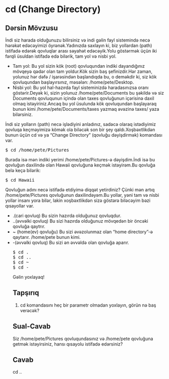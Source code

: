 ﻿# cd (Change Directory)

## Dərsin Mövzusu

İndi siz harada olduğunuzu bilirsiniz və indi gəlin fayl sistemində necə hərəkət edəcəyimizi öyrənək.Yadınızda saxlayın ki, biz yollardan (path) istifadə edərək qovluqlar arası səyahət edəcəyik.Yolu göstərmək üçün iki fərqli üsuldan istifadə edə bilərik, tam yol və nisbi yol.

<ul>
<li> Tam yol: Bu yol sizin kök (root) qovluqundan indiki dayandığınız mövqeyə qədər olan tam yoldur.Kök sizin baş şefinizdir.Hər zaman, yolunuz hər dəfə / işarəsindən başlandıqda bu, o deməkdir ki, siz kök qovluqundan başlayırsınız, məsələn:  /home/pete/Desktop.</li>

<li>Nisbi yol: Bu yol hal-hazırda fayl sisteminizdə haradasınızsa oranı göstərir.Deyək ki, sizin yolunuz /home/pete/Documents bu şəkildə və siz Documents qovluqunun içində olan taxes qovluğunun içərisinə daxil olmaq istəyiriniz.Ancaq bu yol üsulunda kök qovluqundan başlayaraq bunun kimi /home/pete/Documents/taxes yazmaq əvəzinə taxes/ yaza bilərsiniz.</li>
</ul>

İndi siz yolların (path) necə işlədiyini anladınız, sadəcə olaraq istədiyimiz qovluqa keçməyimizə kömək ola biləcək son bir şey qaldı.Xoşbəxtlikdən bunun üçün cd və ya “Change Directory” (qovluğu dəyişdirmək) komandası var.

<pre>$ cd /home/pete/Pictures</pre> 

Burada isə mən indiki yerimi /home/pete/Pictures-ə dəyişdim.İndi isə bu qovluğun daxilində olan Hawaii qovluğuna keçmək istəyirəm.Bu qovluğa belə keçə bilərik:

<pre>$ cd Hawaii</pre>

Qovluğun adını necə istifadə etdiyimə diqqət yetirdiniz? Çünki mən artıq /home/pete/Pictures qovluğunun daxilindəyəm.Bu yollar, yəni tam və nisbi yollar insanı yora bilər, lakin xoşbəxtlikdən sizə göstərə biləcəyim bəzi qısayollar var.

<ul>
<li>.(cari qovluq) Bu sizin hazırda olduğunuz qovluqdur.</li>
<li>..(əvvəlki qovluq) Bu sizi hazırda olduğunuz mövqedən bir öncəki qovluğa qaytrır.</li>
<li>~ (home(ev) qovluğu) Bu sizi əvəzolunmaz olan “home directory”-ə qaytarır. /home/pete bunun kimi.</li>
<li>-(əvvəlki qovluq) Bu sizi ən əvvəldə olan qovluğa aparır.</li>
</u1>

<pre>$ cd .
$ cd ..
$ cd ~
$ cd -
</pre>
Gəlin yoxlayaq!

## Tapşırıq
<ol>
<li>cd komandasını heç bir parametr olmadan yoxlayın, görün nə baş verəcək?
</ol>

## Sual-Cavab
Siz /home/pete/Pictures qovluqundasınız və /home/pete qovluğuna getmək istəyirsiniz, hansı qısayolu istifadə edərsiniz?

## Cavab
cd ..
